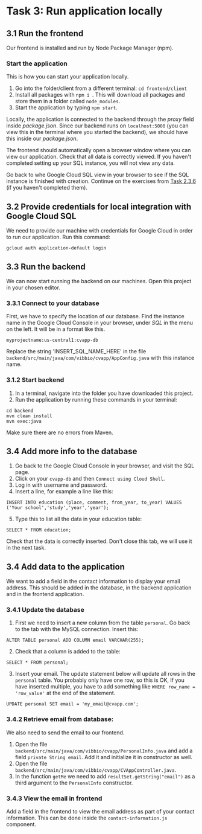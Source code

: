 # Task 3: Run application locally

## 3.1 Run the frontend 

Our frontend is installed and run by Node Package Manager (npm). 

### Start the application
This is how you can start your application locally.
 1. Go into the folder/client from a different terminal: `cd frontend/client`
 2. Install all packages with `npm i `.
 This will download all packages and store them in a folder called `node_modules`.
 3. Start the application by typing `npm start`.

Locally, the application is connected to the backend through the *proxy* field inside *package.json*. 
Since our backend runs on `localhost:5000` (you can view this in the terminal where you started the backend),
we should have this inside our *package.json*.

The frontend should automatically open a browser window where you can view our application.
Check that all data is correctly viewed. If you haven't completed setting up your SQL instance, you will not view any data. 

Go back to whe Google Cloud SQL view in your browser to see if the SQL instance is finished with creation.
Continue on the exercises from [Task 2.3.6](/tasks/google-cloud-platform-setup.md) (if you haven't completed them).

## 3.2 Provide credentials for local integration with Google Cloud SQL
We need to provide our machine with credentials for Google Cloud in order to run our application. Run this command:
```
gcloud auth application-default login
```

## 3.3 Run the backend
We can now start running the backend on our machines.
Open this project in your chosen editor.

### 3.3.1 Connect to your database
First, we have to specify the location of our database.
Find the instance name in the Google Cloud Console in your browser, under *SQL* in the menu on the left.
It will be in a format like this.
```
myprojectname:us-central1:cvapp-db
```

Replace the string 'INSERT_SQL_NAME_HERE' in the file `backend/src/main/java/com/vibbio/cvapp/AppConfig.java` with this instance name.

### 3.1.2 Start backend
1. In a terminal, navigate into the folder you have downloaded this project.
2. Run the application by running these commands in your terminal:

```
cd backend
mvn clean install
mvn exec:java
```

Make sure there are no errors from Maven.

## 3.4 Add more info to the database

1. Go back to the Google Cloud Console in your browser, and visit the SQL page.
2. Click on your `cvapp-db` and then `Connect using Cloud Shell`.
3. Log in with username and password.
4. Insert a line, for example a line like this:
```
INSERT INTO education (place, comment, from_year, to_year) VALUES ('Your school','study','year','year');
```

5. Type this to list all the data in your education table:
```
SELECT * FROM education;
```
Check that the data is correctly inserted. Don't close this tab, we will use it in the next task. 


## 3.4 Add data to the application
We want to add a field in the contact information to display your email address.
This should be added in the database, in the backend application and in the frontend application.  

### 3.4.1 Update the database
1. First we need to insert a new column from the table `personal`. Go back to the tab with the MySQL connection. Insert this:
```
ALTER TABLE personal ADD COLUMN email VARCHAR(255);
```
2. Check that a column is added to the table:
```
SELECT * FROM personal;
```
3. Insert your email. The update statement below will update all rows in the `personal` table.
You probably only have one row, so this is OK, If you have inserted multiple,
you have to add something like `WHERE row_name = 'row_value'` at the end of the statement.
```
UPDATE personal SET email = 'my_email@cvapp.com';
```

### 3.4.2 Retrieve email from database:
We also need to send the email to our frontend.
1. Open the file `backend/src/main/java/com/vibbio/cvapp/PersonalInfo.java` and add a field `private String email`.
Add it and initialize it in constructor as well.
2. Open the file `backend/src/main/java/com/vibbio/cvapp/CVAppController.java`.
3. In the function `getMe` we need to add `resultSet.getString("email")` as a third argument to the `PersonalInfo` constructor.

### 3.4.3 View the email in frontend
Add a field in the frontend to view the email address as part of your contact information. 
This can be done inside the `contact-information.js` component.
